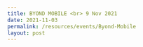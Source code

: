 ```yaml
---
title: BYOND MOBILE <br> 9 Nov 2021
date: 2021-11-03
permalink: /resources/events/Byond-Mobile
layout: post
---
```

